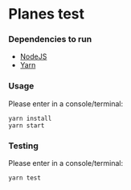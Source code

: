 # Planes test

### Dependencies to run
* [NodeJS](https://nodejs.org/en/)
* [Yarn](https://yarnpkg.com/en/)

### Usage

Please enter in a console/terminal:
    
    yarn install
    yarn start


### Testing

Please enter in a console/terminal:

    yarn test

